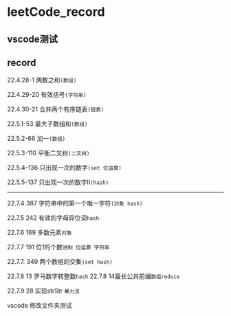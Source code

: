 # leetCode_record

## vscode测试

## record

22.4.28-1  两数之和`(数组)`

22.4.29-20 有效括号`(字符串)`

22.4.30-21 合并两个有序链表`(链表)`

22.5.1-53  最大子数组和`(数组)`

22.5.2-66  加一`(数组)`

22.5.3-110 平衡二叉树`(二叉树)`

22.5.4-136 只出现一次的数字`(set 位运算)`

22.5.5-137 只出现一次的数字II`(hash)`


---
22.7.4 387 字符串中的第一个唯一字符`(对象 hash)`

22.7.5 242 有效的字母异位词`hash`

22.7.6 169 多数元素`对象`

22.7.7 191 位1的个数`进制 位运算 字符串` 

22.7.7. 349 两个数组的交集`(set hash)`

22.7.8 13 罗马数字转整数`hash`
22.7.8 14最长公共前缀`数组reduce`

22.7.9 28 实现strStr `暴力法`


vscode 修改文件夹测试